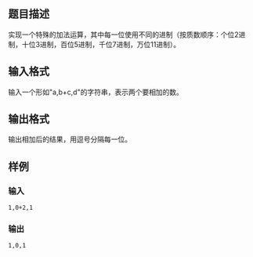 
## 题目描述
实现一个特殊的加法运算，其中每一位使用不同的进制（按质数顺序：个位2进制，十位3进制，百位5进制，千位7进制，万位11进制）。

## 输入格式
输入一个形如"a,b+c,d"的字符串，表示两个要相加的数。

## 输出格式
输出相加后的结果，用逗号分隔每一位。

## 样例
### 输入
```
1,0+2,1
```
### 输出
```
1,0,1
```
